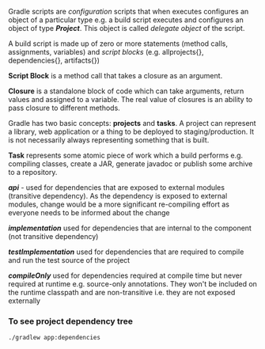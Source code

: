 Gradle scripts are _configuration_ scripts that when executes configures an object of a particular type e.g. a build script executes and configures an object of type **_Project_**. This object is called _delegate object_ of the script.

A build script is made up of zero or more statements (method calls, assignments, variables) and _script blocks_ (e.g. allprojects{}, dependencies{}, artifacts{})

**Script Block** is a method call that takes a closure as an argument.

**Closure** is a standalone block of code which can take arguments, return values and assigned to a variable. The real value of closures is an ability to pass closure to different methods.

Gradle has two basic concepts: **projects** and **tasks**. A project can represent a library, web application or a thing to be deployed to staging/production. It is not necessarily always representing something that is built. 

**Task** represents some atomic piece of work which a build performs e.g. compiling classes, create a JAR, generate javadoc or publish some archive to a repository.

**_api_** - used for dependencies that are exposed to external modules (transitive dependency). As the dependency is exposed to external modules, change would be a more significant re-compiling effort as everyone needs to be informed about the change

**_implementation_** used for dependencies that are internal to the component (not transitive dependency)

**_testImplementation_** used for dependencies that are required to compile and run the test source of the project

**_compileOnly_** used for dependencies required at compile time but never required at runtime e.g. source-only annotations. They won't be included on the runtime classpath and are non-transitive i.e. they are not exposed externally

### To see project dependency tree
`./gradlew app:dependencies` 
